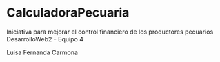 # CalculadoraPecuaria
Iniciativa para mejorar el control financiero de los productores pecuarios
DesarrolloWeb2 - Equipo 4

Luisa Fernanda Carmona
